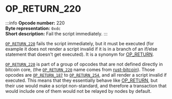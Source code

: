 # OP_RETURN_220
:::info
**Opcode number:** 220  
**Byte representation:** `0xdc`  
**Short description:** Fail the script immediately.
:::

[`OP_RETURN_220`](./OP_RETURN_220.md) fails the script immediately, but it must be executed (for example it does not render a script invalid if it is in a branch of an if/else statement that doesn't get executed). It is a synonym for [OP_RETURN](./OP_RETURN.md).

[`OP_RETURN_220`](./OP_RETURN_220.md) is part of a group of opcodes that are not defined directly in bitcoin core, (the [`OP_RETURN_220`](./OP_RETURN_220.md) name comes from [rust-bitcoin](https://docs.rs/bitcoin/latest/src/bitcoin/blockdata/opcodes.rs.html)). Those opcodes are [`OP_RETURN_187`](./OP_RETURN_187.md) to [`OP_RETURN_254`](./OP_RETURN_254.md), and all render a script invalid if executed. This means that they essentially behave like [OP_RETURN](./OP_RETURN.md), but their use would make a script non-standard, and therefore a transaction that would include one of them would not be relayed by nodes by default.

